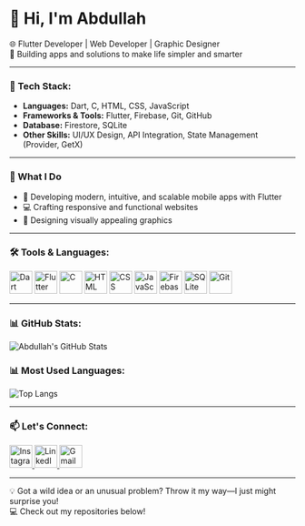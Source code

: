 # 👋 Hi, I'm Abdullah  
🌐 Flutter Developer | Web Developer | Graphic Designer  
🚀 Building apps and solutions to make life simpler and smarter  

---

### 🚀 Tech Stack:
- **Languages:** Dart, C, HTML, CSS, JavaScript
- **Frameworks & Tools:** Flutter, Firebase, Git, GitHub
- **Database:** Firestore, SQLite
- **Other Skills:** UI/UX Design, API Integration, State Management (Provider, GetX)

---

### 🌟 What I Do  
- 📱 Developing modern, intuitive, and scalable mobile apps with Flutter
- 💻 Crafting responsive and functional websites
- 🎨 Designing visually appealing graphics
  
---

### 🛠️ Tools & Languages:
<p align="left">
  <img src="https://cdn.jsdelivr.net/gh/devicons/devicon/icons/dart/dart-original.svg" alt="Dart" width="40" height="40"/>
  <img src="https://cdn.jsdelivr.net/gh/devicons/devicon/icons/flutter/flutter-original.svg" alt="Flutter" width="40" height="40"/>
  <img src="https://cdn.jsdelivr.net/gh/devicons/devicon/icons/c/c-original.svg" alt="C" width="40" height="40"/>
  <img src="https://cdn.jsdelivr.net/gh/devicons/devicon/icons/html5/html5-original.svg" alt="HTML" width="40" height="40"/>
  <img src="https://cdn.jsdelivr.net/gh/devicons/devicon/icons/css3/css3-original.svg" alt="CSS" width="40" height="40"/>
  <img src="https://cdn.jsdelivr.net/gh/devicons/devicon/icons/javascript/javascript-original.svg" alt="JavaScript" width="40" height="40"/>
  <img src="https://cdn.jsdelivr.net/gh/devicons/devicon/icons/firebase/firebase-plain.svg" alt="Firebase" width="40" height="40"/>
  <img src="https://cdn.jsdelivr.net/gh/devicons/devicon/icons/sqlite/sqlite-original.svg" alt="SQLite" width="40" height="40"/>
  <img src="https://cdn.jsdelivr.net/gh/devicons/devicon/icons/git/git-original.svg" alt="Git" width="40" height="40"/>
</p>

---  
  
### 📊 GitHub Stats:
![Abdullah's GitHub Stats](https://github-readme-stats.vercel.app/api?username=AbdullahAli2005&show_icons=true&theme=radical)

### 📊 Most Used Languages:
![Top Langs](https://github-readme-stats.vercel.app/api/top-langs/?username=AbdullahAli2005&layout=compact&theme=radical)

---

### 📫 Let's Connect:

<p align="left">
  <a href="https://instagram.com/__abdullah.ali__" target="_blank">
    <img src="https://upload.wikimedia.org/wikipedia/commons/a/a5/Instagram_icon.png" alt="Instagram" width="40" height="40"/>
  </a>
  <a href="https://linkedin.com/in/abdullah-ali-44a892330" target="_blank">
    <img src="https://upload.wikimedia.org/wikipedia/commons/c/ca/LinkedIn_logo_initials.png" alt="LinkedIn" width="40" height="40"/>
  </a>
  <a href="mailto:smabd7409@gmail.com">
    <img src="https://upload.wikimedia.org/wikipedia/commons/4/4e/Gmail_Icon.png" alt="Gmail" width="40" height="40"/>
  </a>
</p>

---

💡 Got a wild idea or an unusual problem? Throw it my way—I just might surprise you!  
💻 Check out my repositories below!
